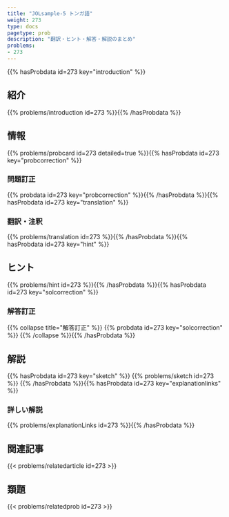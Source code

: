 ```yaml
---
title: "JOLsample-5 トンガ語"
weight: 273
type: docs
pagetype: prob
description: "翻訳・ヒント・解答・解説のまとめ"
problems: 
- 273
---
```


{{% hasProbdata id=273 key="introduction" %}}

## 紹介

{{% problems/introduction id=273 %}}{{% /hasProbdata %}}

## 情報

{{% problems/probcard id=273 detailed=true %}}{{% hasProbdata id=273 key="probcorrection" %}}

### 問題訂正

{{% probdata id=273 key="probcorrection" %}}{{% /hasProbdata %}}{{% hasProbdata id=273 key="translation" %}}

### 翻訳・注釈

{{% problems/translation id=273 %}}{{% /hasProbdata %}}{{% hasProbdata id=273 key="hint" %}}

## ヒント

{{% problems/hint id=273 %}}{{% /hasProbdata %}}{{% hasProbdata id=273 key="solcorrection" %}}

### 解答訂正

{{% collapse title="解答訂正" %}}
{{% probdata id=273 key="solcorrection" %}}
{{% /collapse %}}{{% /hasProbdata %}}

## 解説

{{% hasProbdata id=273 key="sketch" %}}
{{% problems/sketch id=273 %}}
{{% /hasProbdata %}}{{% hasProbdata id=273 key="explanationlinks" %}}

### 詳しい解説

{{% problems/explanationLinks id=273 %}}{{% /hasProbdata %}}

## 関連記事

{{< problems/relatedarticle id=273 >}}

## 類題

{{< problems/relatedprob id=273 >}}
